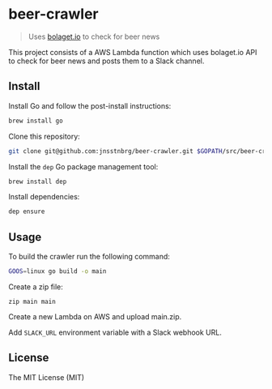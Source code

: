 # beer-crawler

> Uses [bolaget.io](https://bolaget.io/) to check for beer news

This project consists of a AWS Lambda function which uses bolaget.io API
to check for beer news and posts them to a Slack channel.

## Install

Install Go and follow the post-install instructions:

```sh
brew install go
```

Clone this repository:

```sh
git clone git@github.com:jnsstnbrg/beer-crawler.git $GOPATH/src/beer-crawler
```

Install the `dep` Go package management tool:

```sh
brew install dep
```

Install dependencies:

```sh
dep ensure
```

## Usage

To build the crawler run the following command:

```sh
GOOS=linux go build -o main
```

Create a zip file:

```
zip main main
```

Create a new Lambda on AWS and upload main.zip.

Add `SLACK_URL` environment variable with a Slack webhook URL.

## License

The MIT License (MIT)
